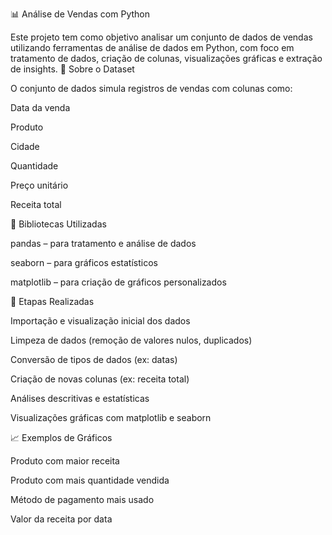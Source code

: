 📊 Análise de Vendas com Python

Este projeto tem como objetivo analisar um conjunto de dados de vendas utilizando ferramentas de análise de dados em Python, com foco em tratamento de dados, criação de colunas, visualizações gráficas e extração de insights.
📁 Sobre o Dataset

O conjunto de dados simula registros de vendas com colunas como:

  Data da venda

  Produto

  Cidade

  Quantidade

  Preço unitário

  Receita total

🧰 Bibliotecas Utilizadas

  pandas – para tratamento e análise de dados

  seaborn – para gráficos estatísticos

  matplotlib – para criação de gráficos personalizados


🧹 Etapas Realizadas

  Importação e visualização inicial dos dados

  Limpeza de dados (remoção de valores nulos, duplicados)

  Conversão de tipos de dados (ex: datas)

  Criação de novas colunas (ex: receita total)

  Análises descritivas e estatísticas

  Visualizações gráficas com matplotlib e seaborn

📈 Exemplos de Gráficos

  Produto com maior receita

  Produto com mais quantidade vendida

  Método de pagamento mais usado

  Valor da receita por data
